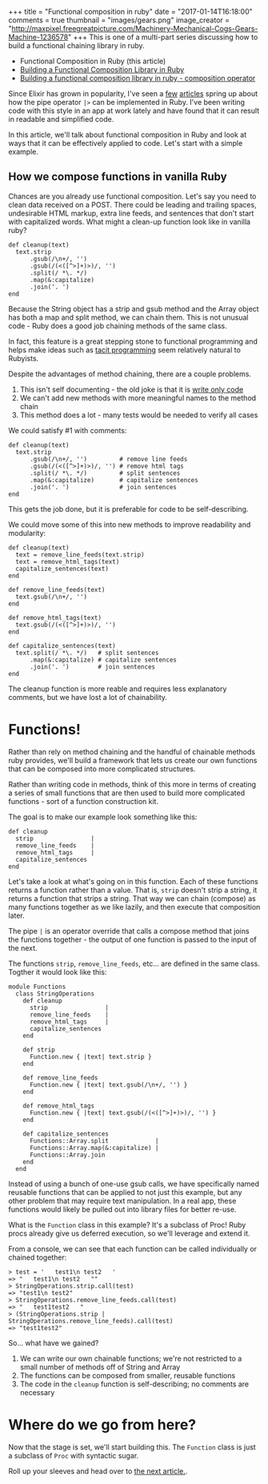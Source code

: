 +++
title         = "Functional composition in ruby"
date          = "2017-01-14T16:18:00"
comments      = true
thumbnail     = "images/gears.png"
image_creator = "http://maxpixel.freegreatpicture.com/Machinery-Mechanical-Cogs-Gears-Machine-1236578"
+++
This is one of a multi-part series discussing how to build a functional chaining library in ruby.

* Functional Composition in Ruby (this article)
* <a href="/blog/building-a-functional-composition-library-in-ruby/">Building a Functional Composition Library in Ruby</a>
* <a href="/blog/building-a-functional-composition-library-in-ruby-composition-operator">Building a functional composition library in ruby - composition operator</a>

Since Elixir has grown in popularity, I've seen a <a href="http://www.akitaonrails.com/2016/02/18/elixir-pipe-operator-for-ruby-chainable-methods" target="window">few</a> <a href="http://blog.molawson.com/elixir-pipes-in-ruby/" target="window">articles</a> spring up about how the pipe operator `|>` can be implemented in Ruby. I've been writing code with this style in an app at work lately and have found that it can result in readable and simplified code.

<!--more-->

In this article, we'll talk about functional composition in Ruby and look at ways that it can be effectively applied to code. Let's start with a simple example.

How we compose functions in vanilla Ruby
----------------------------------------

Chances are you already use functional composition. Let's say you need to clean data received on a POST. There could be leading and trailing spaces, undesirable HTML markup, extra line feeds, and sentences that don't start with capitalized words. What might a clean-up function look like in vanilla ruby?


```
def cleanup(text)
  text.strip
      .gsub(/\n+/, '')
      .gsub(/(<([^>]+)>)/, '')
      .split(/ *\. */)
      .map(&:capitalize)
      .join('. ')
end
```

Because the String object has a strip and gsub method and the Array object has both a map and split method, we can chain them. This is not unusual code - Ruby does a good job chaining methods of the same class.

In fact, this feature is a great stepping stone to functional programming and helps make ideas such as <a href="https://en.wikipedia.org/wiki/Tacit_programming" target="window">tacit programming</a> seem relatively natural to Rubyists.

Despite the advantages of method chaining, there are a couple problems.

1. This isn't self documenting - the old joke is that it is <a href="https://en.wikipedia.org/wiki/Write-only_language" target=
"window">write only code</a>
2. We can't add new methods with more meaningful names to the method chain
3. This method does a lot - many tests would be needed to verify all cases

We could satisfy #1 with comments:

```
def cleanup(text)
  text.strip
      .gsub(/\n+/, '')         # remove line feeds
      .gsub(/(<([^>]+)>)/, '') # remove html tags
      .split(/ *\. */)         # split sentences
      .map(&:capitalize)       # capitalize sentences
      .join('. ')              # join sentences
end
```

This gets the job done, but it is preferable for code to be self-describing.

We could move some of this into new methods to improve readability and modularity:

```
def cleanup(text)
  text = remove_line_feeds(text.strip)
  text = remove_html_tags(text)
  capitalize_sentences(text)
end

def remove_line_feeds(text)
  text.gsub(/\n+/, '')
end

def remove_html_tags(text)
  text.gsub(/(<([^>]+)>)/, '')
end

def capitalize_sentences(text)
  text.split(/ *\. */)   # split sentences
      .map(&:capitalize) # capitalize sentences
      .join('. ')        # join sentences
end
```

The cleanup function is more reable and requires less explanatory comments, but we have lost a lot of chainability.

Functions!
==========
Rather than rely on method chaining and the handful of chainable methods ruby provides, we'll build a framework that lets us create our own functions that can be composed into more complicated structures.

Rather than writing code in methods, think of this more in terms of creating a series of small functions that are then used to build more complicated functions - sort of a function construction kit.

The goal is to make our example look something like this:

```
def cleanup
  strip                |
  remove_line_feeds    |
  remove_html_tags     |
  capitalize_sentences
end
```

Let's take a look at what's going on in this function. Each of these functions returns a function rather than a value. That is, `strip` doesn't strip a string, it returns a function that strips a string. That way we can chain (compose) as many functions together as we like lazily, and then execute that composition later.

The pipe `|` is an operator override that calls a compose method that joins the functions together - the output of one function is passed to the input of the next.

The functions `strip`, `remove_line_feeds`, etc... are defined in the same class. Togther it would look like this:

```
module Functions
  class StringOperations
    def cleanup
      strip                |
      remove_line_feeds    |
      remove_html_tags     |
      capitalize_sentences
    end

    def strip
      Function.new { |text| text.strip }
    end

    def remove_line_feeds
      Function.new { |text| text.gsub(/\n+/, '') }
    end

    def remove_html_tags
      Function.new { |text| text.gsub(/(<([^>]+)>)/, '') }
    end

    def capitalize_sentences
      Functions::Array.split             |
      Functions::Array.map(&:capitalize) |
      Functions::Array.join
    end
  end
```

Instead of using a bunch of one-use gsub calls, we have specifically named reusable functions that can be applied to not just this example, but any other problem that may require text manipulation. In a real app, these functions would likely be pulled out into library files for better re-use.

What is the `Function` class in this example? It's a subclass of Proc! Ruby procs already give us deferred execution, so we'll leverage and extend it.

From a console, we can see that each function can be called individually or chained together:

```
> test = '   test1\n test2   '
=> "   test1\n test2   ""
> StringOperations.strip.call(test)
=> "test1\n test2"
> StringOperations.remove_line_feeds.call(test)
=> "   test1test2   "
> (StringOperations.strip | StringOperations.remove_line_feeds).call(test)
=> "test1test2"
```

So... what have we gained?

1. We can write our own chainable functions; we're not restricted to a small number of methods off of String and Array
2. The functions can be composed from smaller, reusable functions
3. The code in the `cleanup` function is self-describing; no comments are necessary

Where do we go from here?
=========================
Now that the stage is set, we'll start building this. The `Function` class is just a subclass of `Proc` with syntactic sugar.

Roll up your sleeves and head over to <a href="/blog/building-a-functional-composition-library-in-ruby">the next article.</a>.
